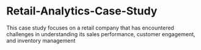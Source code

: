 # Retail-Analytics-Case-Study
This case study focuses on a retail company that has encountered challenges in understanding its sales performance, customer engagement, and inventory management
